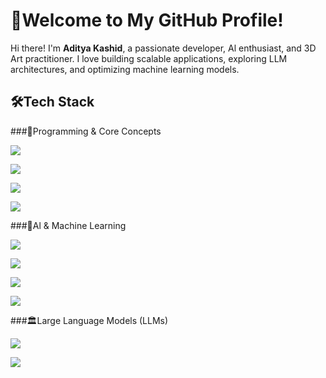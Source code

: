 # 🚀Welcome to My GitHub Profile!

Hi there! I'm **Aditya Kashid**, a passionate developer, Al enthusiast, and 3D Art practitioner. I love building scalable applications, exploring LLM architectures, and optimizing machine learning models.

## 🛠️Tech Stack

###🔷Programming & Core Concepts

<p align="left">

<img
src="https://img.shields.io/badge/Python-3776AB?style=for-the-badge&logo=python&logoColor=white"/>

<img
src="https://img.shields.io/badge/Flask-000000?style=for-the-badge&logo=flask&logoColor=white"/>

<img
src="https://img.shields.io/badge/SQL-4479A1?style=for-the-badge&logo=mysql&logoColor=white"/>

<img
src="https://img.shields.io/badge/Vector%20DB-005571?style=for-the-badge&logo=redis&logoColor=white"/>


###🤖Al & Machine Learning

<p align="left">

<img
src="https://img.shields.io/badge/Machine%20Learning-FF6F00?style=for-the-badge&logo=mlflow&logoColor=white"/>

<img
src="https://img.shields.io/badge/Deep%20Learning-FF0000?style=for-the-badge&logo=pytorch&logoColor=white"/>

<img src="https://img.shields.io/badge/TensorF low-FF6F00?style=for-the-badge&logo= tensorflow&logoColor=white" />

<img
src="https://img.shields.io/badge/PyTorch-EE4C2C?style=for-the-badge&logo=pytorch&logoColor=white"/></p>

###🏛Large Language Models (LLMs)

<p align="left">

<img
src="https://img.shields.io/badge/GPT00-005571?style=for-the-badge&logo=openai&logoColor=white"/>

<img src="https://img.shields.io/badge/BERT -1F425F?style=for-the-badge&logo=google&logoColor=white" /> 
